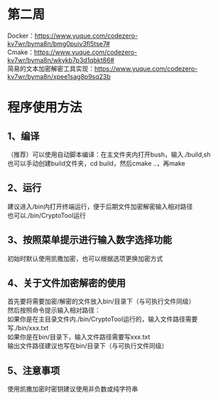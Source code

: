 # 第二周  
Docker：https://www.yuque.com/codezero-kv7wr/byma8n/bmg0puiv3fl5tse7#  
Cmake：https://www.yuque.com/codezero-kv7wr/byma8n/wkykb7p3d1qbkt86#  
简易的文本加密解密工具实现：https://www.yuque.com/codezero-kv7wr/byma8n/xpee1sag8p9sq23b  

# 程序使用方法  
## 1、编译  
（推荐）可以使用自动脚本编译：在主文件夹内打开bush，输入./build,sh  
也可以手动创建build文件夹，cd build，然后cmake ..，再make  
## 2、运行
建议进入/bin内打开终端运行，便于后期文件加密解密输入相对路径  
也可以./bin/CryptoTool运行  
## 3、按照菜单提示进行输入数字选择功能  
初始时默认使用凯撒加密，也可以根据选项更换加密方式  
## 4、关于文件加密解密的使用  
首先要将需要加密/解密的文件放入bin/目录下（与可执行文件同级）  
然后按照命令提示输入相对路径：  
如果你是在主目录文件内./bin/CryptoTool运行的，输入文件路径需要写./bin/xxx.txt  
如果你是在bin/目录下，输入文件路径需要写xxx.txt  
输出文件路径建议也写在bin/目录下（与可执行文件同级）
## 5、注意事项
使用凯撒加密时密钥建议使用非负数或纯字符串

